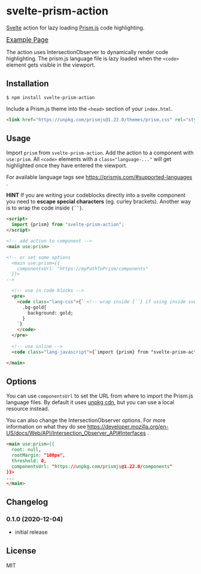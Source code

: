 # svelte-prism-action

[Svelte](https://svelte.dev) action for lazy loading [Prism.js](https://prismjs.com) code highlighting. 

<big><a href="https://thurti.github.io/svelte-prism-action/public">Example Page</a></big>

The action uses IntersectionObserver to dynamically render code highlighting. The prism.js language file is lazy loaded when the `<code>` element gets visible in the viewport.

## Installation

`$ npm install svelte-prism-action`

Include a Prism.js theme into the `<head>` section of your `index.html`.
```html
<link href="https://unpkg.com/prismjs@1.22.0/themes/prism.css" rel="stylesheet" />
```

## Usage

Import `prism` from `svelte-prism-action`. Add the action to a component with  `use:prism`. All `<code>` elements with a `class="language-..."` will get highlighted once they have entered the viewport. 

For available language tags see https://prismjs.com/#supported-languages .

**HINT** If you are writing your codeblocks directly into a svelte component you need to **escape special characters** (eg. curley brackets). Another way is to wrap the code inside `{``}`. 

```html
<script>
  import {prism} from "svelte-prism-action";
</script>

<!-- add action to component -->
<main use:prism>

<!-- or set some options
  <main use:prism={{
    componentsUrl: "https://myPathToPrism/components"
  }}>
-->

  <!-- use in code blocks -->
  <pre>
    <code class="lang-css">{` <!-- wrap inside {``} if using inside svelte component-->
      .bg-gold{
        background: gold;
      }
    `}
    </code>
  </pre>
  
  <!-- use inline -->
  <code class="lang-javascript">{`import {prism} from "svelte-prism-action";`}</code>

</main>
```

## Options
You can use `componentsUrl` to set the URL from where to import the Prism.js language files. By default it uses [unpkg cdn](https://unpkg.com), but you can use a local resource instead.

You can also change the IntersectionObserver options. For more information on what they do see https://developer.mozilla.org/en-US/docs/Web/API/Intersection_Observer_API#Interfaces .

```html
<main use:prism={{
  root: null,
  rootMargin: "100px",
  threshold: 0,
  componentsUrl: "https://unpkg.com/prismjs@1.22.0/components"
}}> 
...
</main>
```

## Changelog
### 0.1.0 (2020-12-04)
- initial release

## License
MIT